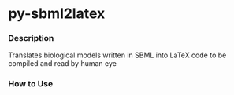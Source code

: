 # py-sbml2latex

### Description ###

Translates biological models written in SBML into LaTeX code to be compiled and read by human eye

### How to Use ###
